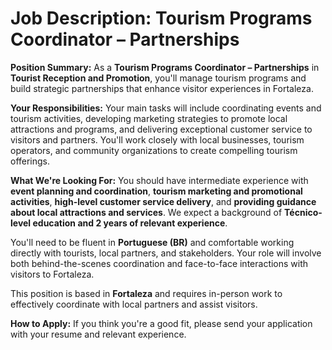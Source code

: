 # Job Description: Tourism Programs Coordinator – Partnerships

**Position Summary:**
As a **Tourism Programs Coordinator – Partnerships** in **Tourist Reception and Promotion**, you'll manage tourism programs and build strategic partnerships that enhance visitor experiences in Fortaleza.

**Your Responsibilities:**
Your main tasks will include coordinating events and tourism activities, developing marketing strategies to promote local attractions and programs, and delivering exceptional customer service to visitors and partners. You'll work closely with local businesses, tourism operators, and community organizations to create compelling tourism offerings.

**What We're Looking For:**
You should have intermediate experience with **event planning and coordination**, **tourism marketing and promotional activities**, **high-level customer service delivery**, and **providing guidance about local attractions and services**. We expect a background of **Técnico-level education and 2 years of relevant experience**. 

You'll need to be fluent in **Portuguese (BR)** and comfortable working directly with tourists, local partners, and stakeholders. Your role will involve both behind-the-scenes coordination and face-to-face interactions with visitors to Fortaleza.

This position is based in **Fortaleza** and requires in-person work to effectively coordinate with local partners and assist visitors.

**How to Apply:**
If you think you're a good fit, please send your application with your resume and relevant experience.